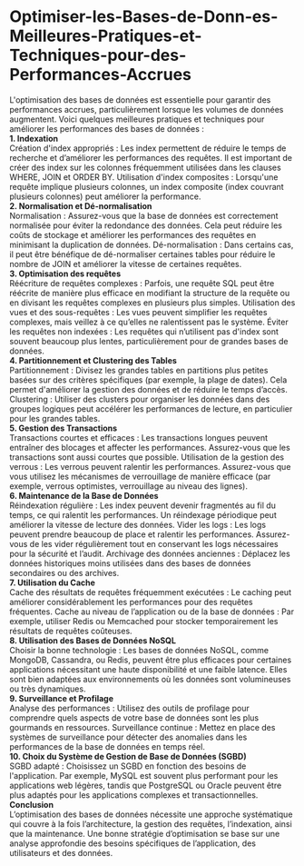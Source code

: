 # Optimiser-les-Bases-de-Donn-es-Meilleures-Pratiques-et-Techniques-pour-des-Performances-Accrues<br>
L'optimisation des bases de données est essentielle pour garantir des performances accrues, particulièrement lorsque les volumes de données augmentent. Voici quelques meilleures pratiques et techniques pour améliorer les performances des bases de données : <br>
**1. Indexation**<br>
Création d'index appropriés : Les index permettent de réduire le temps de recherche et d’améliorer les performances des requêtes. Il est important de créer des index sur les colonnes fréquemment utilisées dans les clauses WHERE, JOIN et ORDER BY.
Utilisation d'index composites : Lorsqu'une requête implique plusieurs colonnes, un index composite (index couvrant plusieurs colonnes) peut améliorer la performance.<br>
**2. Normalisation et Dé-normalisation**<br>
Normalisation : Assurez-vous que la base de données est correctement normalisée pour éviter la redondance des données. Cela peut réduire les coûts de stockage et améliorer les performances des requêtes en minimisant la duplication de données.
Dé-normalisation : Dans certains cas, il peut être bénéfique de dé-normaliser certaines tables pour réduire le nombre de JOIN et améliorer la vitesse de certaines requêtes.<br>
**3. Optimisation des requêtes**<br>
Réécriture de requêtes complexes : Parfois, une requête SQL peut être réécrite de manière plus efficace en modifiant la structure de la requête ou en divisant les requêtes complexes en plusieurs plus simples.
Utilisation des vues et des sous-requêtes : Les vues peuvent simplifier les requêtes complexes, mais veillez à ce qu’elles ne ralentissent pas le système.
Éviter les requêtes non indexées : Les requêtes qui n’utilisent pas d'index sont souvent beaucoup plus lentes, particulièrement pour de grandes bases de données.<br>
**4. Partitionnement et Clustering des Tables**<br>
Partitionnement : Divisez les grandes tables en partitions plus petites basées sur des critères spécifiques (par exemple, la plage de dates). Cela permet d'améliorer la gestion des données et de réduire le temps d’accès.
Clustering : Utiliser des clusters pour organiser les données dans des groupes logiques peut accélérer les performances de lecture, en particulier pour les grandes tables.<br>
**5. Gestion des Transactions**<br>
Transactions courtes et efficaces : Les transactions longues peuvent entraîner des blocages et affecter les performances. Assurez-vous que les transactions sont aussi courtes que possible.
Utilisation de la gestion des verrous : Les verrous peuvent ralentir les performances. Assurez-vous que vous utilisez les mécanismes de verrouillage de manière efficace (par exemple, verrous optimistes, verrouillage au niveau des lignes).<br>
**6. Maintenance de la Base de Données**<br>
Réindexation régulière : Les index peuvent devenir fragmentés au fil du temps, ce qui ralentit les performances. Un réindexage périodique peut améliorer la vitesse de lecture des données.
Vider les logs : Les logs peuvent prendre beaucoup de place et ralentir les performances. Assurez-vous de les vider régulièrement tout en conservant les logs nécessaires pour la sécurité et l’audit.
Archivage des données anciennes : Déplacez les données historiques moins utilisées dans des bases de données secondaires ou des archives.<br>
**7. Utilisation du Cache**<br>
Cache des résultats de requêtes fréquemment exécutées : Le caching peut améliorer considérablement les performances pour des requêtes fréquentes.
Cache au niveau de l’application ou de la base de données : Par exemple, utiliser Redis ou Memcached pour stocker temporairement les résultats de requêtes coûteuses.<br>
**8. Utilisation des Bases de Données NoSQL**<br>
Choisir la bonne technologie : Les bases de données NoSQL, comme MongoDB, Cassandra, ou Redis, peuvent être plus efficaces pour certaines applications nécessitant une haute disponibilité et une faible latence. Elles sont bien adaptées aux environnements où les données sont volumineuses ou très dynamiques.<br>
**9. Surveillance et Profilage**<br>
Analyse des performances : Utilisez des outils de profilage pour comprendre quels aspects de votre base de données sont les plus gourmands en ressources.
Surveillance continue : Mettez en place des systèmes de surveillance pour détecter des anomalies dans les performances de la base de données en temps réel.<br>
**10. Choix du Système de Gestion de Base de Données (SGBD)**<br>
SGBD adapté : Choisissez un SGBD en fonction des besoins de l'application. Par exemple, MySQL est souvent plus performant pour les applications web légères, tandis que PostgreSQL ou Oracle peuvent être plus adaptés pour les applications complexes et transactionnelles.<br>
**Conclusion**<br>
L’optimisation des bases de données nécessite une approche systématique qui couvre à la fois l’architecture, la gestion des requêtes, l’indexation, ainsi que la maintenance. Une bonne stratégie d’optimisation se base sur une analyse approfondie des besoins spécifiques de l’application, des utilisateurs et des données.<br>
